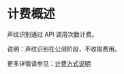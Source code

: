 # 计费概述

声纹识别通过 API 调用次数计费。

说明：声纹识别在公测阶段，不收取费用。

更多详情请参见：[计费方式说明](https://docs.jdcloud.com/cn/billing/pay-as-you-go)







     
    
